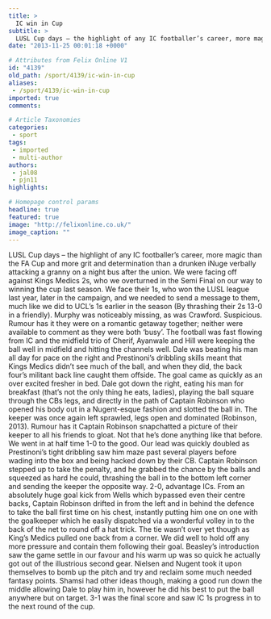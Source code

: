 ```yaml
---
title: >
  IC win in Cup
subtitle: >
  LUSL Cup days – the highlight of any IC footballer’s career, more magic than the FA Cup and more grit and determination than a drunken iNuge verbally attacking a granny on a night bus after the union.
date: "2013-11-25 00:01:18 +0000"

# Attributes from Felix Online V1
id: "4139"
old_path: /sport/4139/ic-win-in-cup
aliases:
 - /sport/4139/ic-win-in-cup
imported: true
comments:

# Article Taxonomies
categories:
 - sport
tags:
 - imported
 - multi-author
authors:
 - jal08
 - pjn11
highlights:

# Homepage control params
headline: true
featured: true
image: "http://felixonline.co.uk/"
image_caption: ""
---
```


LUSL Cup days – the highlight of any IC footballer’s career, more magic than the FA Cup and more grit and determination than a drunken iNuge verbally attacking a granny on a night bus after the union.
 We were facing off against Kings Medics 2s, who we overturned in the Semi Final on our way to winning the cup last season. We face their 1s, who won the LUSL league last year, later in the campaign, and we needed to send a message to them, much like we did to UCL’s 1s earlier in the season (By thrashing their 2s 13-0 in a friendly). Murphy was noticeably missing, as was Crawford. Suspicious. Rumour has it they were on a romantic getaway together; neither were available to comment as they were both ‘busy’.
 The football was fast flowing from IC and the midfield trio of Cherif, Ayanwale and Hill were keeping the ball well in midfield and hitting the channels well. Dale was beating his man all day for pace on the right and Prestinoni’s dribbling skills meant that Kings Medics didn’t see much of the ball, and when they did, the back four’s militant back line caught them offside. The goal came as quickly as an over excited fresher in bed. Dale got down the right, eating his man for breakfast (that’s not the only thing he eats, ladies), playing the ball square through the CBs legs, and directly in the path of Captain Robinson who opened his body out in a Nugent-esque fashion and slotted the ball in. The keeper was once again left sprawled, legs open and dominated (Robinson, 2013). Rumour has it Captain Robinson snapchatted a picture of their keeper to all his friends to gloat. Not that he’s done anything like that before.
 We went in at half time 1-0 to the good. Our lead was quickly doubled as Prestinoni’s tight dribbling saw him maze past several players before wading into the box and being hacked down by their CB. Captain Robinson stepped up to take the penalty, and he grabbed the chance by the balls and squeezed as hard he could, thrashing the ball in to the bottom left corner and sending the keeper the opposite way. 2-0, advantage ICs. From an absolutely huge goal kick from Wells which bypassed even their centre backs, Captain Robinson drifted in from the left and in behind the defence to take the ball first time on his chest, instantly putting him one on one with the goalkeeper which he easily dispatched via a wonderful volley in to the back of the net to round off a hat trick.
 The tie wasn’t over yet though as King’s Medics pulled one back from a corner. We did well to hold off any more pressure and contain them following their goal. Beasley’s introduction saw the game settle in our favour and his warm up was so quick he actually got out of the illustrious second gear. Nielsen and Nugent took it upon themselves to bomb up the pitch and try and reclaim some much needed fantasy points. Shamsi had other ideas though, making a good run down the middle allowing Dale to play him in, however he did his best to put the ball anywhere but on target. 3-1 was the final score and saw IC 1s progress in to the next round of the cup.
